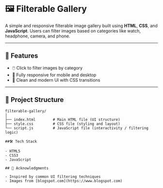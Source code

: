 
# 🖼️ Filterable Gallery

A simple and responsive filterable image gallery built using **HTML**, **CSS**, and **JavaScript**. Users can filter images based on categories like watch, headphone, camera, and phone.

---

## 🚀 Features

- 🖱️ Click to filter images by category
- 📱 Fully responsive for mobile and desktop
- 🎨 Clean and modern UI with CSS transitions

---

## 📁 Project Structure

```
filterable-gallery/
│
├── index.html        # Main HTML file (UI structure)
├── style.css         # CSS file (styling and layout)
└── script.js         # JavaScript file (interactivity / filtering logic)

##🛠️ Tech Stack

- HTML5
- CSS3
- JavaScript 

## 🙌 Acknowledgments

- Inspired by common UI filtering techniques
- Images from [blogspot.com](https://www.blogspot.com)
